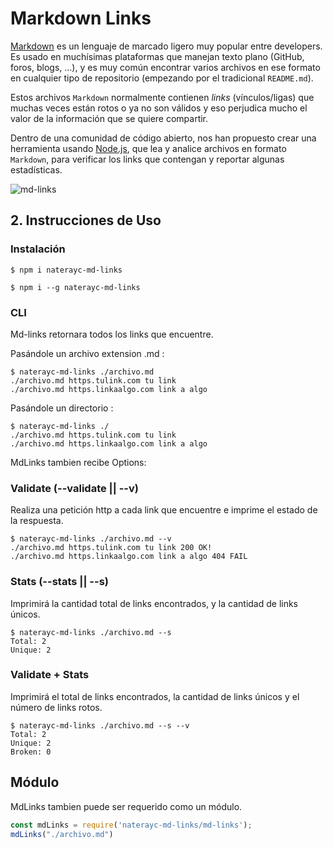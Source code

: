 # Markdown Links

[Markdown](https://es.wikipedia.org/wiki/Markdown) es un lenguaje de marcado
ligero muy popular entre developers. Es usado en muchísimas plataformas que
manejan texto plano (GitHub, foros, blogs, ...), y es muy común
encontrar varios archivos en ese formato en cualquier tipo de repositorio
(empezando por el tradicional `README.md`).

Estos archivos `Markdown` normalmente contienen _links_ (vínculos/ligas) que
muchas veces están rotos o ya no son válidos y eso perjudica mucho el valor de
la información que se quiere compartir.

Dentro de una comunidad de código abierto, nos han propuesto crear una
herramienta usando [Node.js](https://nodejs.org/), que lea y analice archivos
en formato `Markdown`, para verificar los links que contengan y reportar
algunas estadísticas.

![md-links](https://user-images.githubusercontent.com/110297/42118443-b7a5f1f0-7bc8-11e8-96ad-9cc5593715a6.jpg)

## 2. Instrucciones de Uso

### Instalación

~~~
$ npm i naterayc-md-links
~~~
~~~
$ npm i --g naterayc-md-links
~~~

### CLI

Md-links retornara todos los links que encuentre.

Pasándole un archivo extension .md :
~~~
$ naterayc-md-links ./archivo.md
./archivo.md https.tulink.com tu link
./archivo.md https.linkaalgo.com link a algo
~~~
Pasándole un directorio :
~~~
$ naterayc-md-links ./
./archivo.md https.tulink.com tu link
./archivo.md https.linkaalgo.com link a algo
~~~

MdLinks tambien recibe Options:

### Validate (--validate || --v)
Realiza una petición http a cada link que encuentre e imprime el estado de la respuesta.
~~~
$ naterayc-md-links ./archivo.md --v
./archivo.md https.tulink.com tu link 200 OK!
./archivo.md https.linkaalgo.com link a algo 404 FAIL
~~~

### Stats (--stats || --s)
Imprimirá la cantidad total de links encontrados, y la cantidad de links únicos.

~~~
$ naterayc-md-links ./archivo.md --s
Total: 2
Unique: 2
~~~

### Validate + Stats
Imprimirá el total de links encontrados, la cantidad de links únicos y el número de links rotos.

~~~
$ naterayc-md-links ./archivo.md --s --v
Total: 2
Unique: 2
Broken: 0
~~~

## Módulo
MdLinks tambien puede ser requerido como un módulo.

~~~js
const mdLinks = require('naterayc-md-links/md-links');
mdLinks("./archivo.md")
~~~
